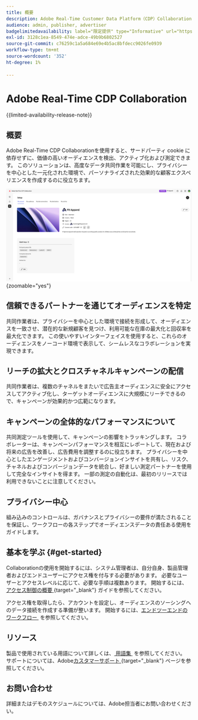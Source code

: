 ```yaml
---
title: 概要
description: Adobe Real-Time Customer Data Platform（CDP）Collaborationを使用して、サードパーティの Cookie に依存せずに高価値オーディエンスを検出、アクティブ化および測定する方法を説明します。
audience: admin, publisher, advertiser
badgelimitedavailability: label="限定提供" type="Informative" url="https://helpx.adobe.com/jp/legal/product-descriptions/real-time-customer-data-platform-collaboration.html newtab=true"
exl-id: 3128c1ea-8549-474e-adce-49b9b6802527
source-git-commit: c76259c1a5a684e69e4b5ac8bfdecc9026fe0939
workflow-type: tm+mt
source-wordcount: '352'
ht-degree: 1%

---
```


# Adobe Real-Time CDP Collaboration

{{limited-availability-release-note}}

## 概要

Adobe Real-Time CDP Collaborationを使用すると、サードパーティ cookie に依存せずに、価値の高いオーディエンスを検出、アクティブ化および測定できます。 このソリューションは、高度なデータ共同作業を可能にし、プライバシーを中心とした一元化された環境で、パーソナライズされた効果的な顧客エクスペリエンスを作成するのに役立ちます。

![Real-Time CDP Collaborationの設定ページ、組織の表示 &#x200B;](/help/assets/overview/home.png){zoomable="yes"}

## 信頼できるパートナーを通じてオーディエンスを特定

共同作業者は、プライバシーを中心とした環境で接続を形成して、オーディエンスを一致させ、潜在的な新規顧客を見つけ、利用可能な在庫の最大化と回収率を最大化できます。 この使いやすいインターフェイスを使用すると、これらのオーディエンスをノーコード環境で表示して、シームレスなコラボレーションを実現できます。

## リーチの拡大とクロスチャネルキャンペーンの配信

共同作業者は、複数のチャネルをまたいで広告主オーディエンスに安全にアクセスしてアクティブ化し、ターゲットオーディエンスに大規模にリーチできるので、キャンペーンが効果的かつ広範になります。

## キャンペーンの全体的なパフォーマンスについて

共同測定ツールを使用して、キャンペーンの影響をトラッキングします。 コラボレーターは、キャンペーンパフォーマンスを相互にレポートして、現在および将来の広告を改善し、広告費用を調整するのに役立ちます。 プライバシーを中心としたエンゲージメントおよびコンバージョンインサイトを共有し、リスク、チャネルおよびコンバージョンデータを統合し、好ましい測定パートナーを使用して完全なインサイトを得ます。 一部の測定の自動化は、最初のリリースでは利用できないことに注意してください。

## プライバシー中心

組み込みのコントロールは、ガバナンスとプライバシーの要件が満たされることを保証し、ワークフローの各ステップでオーディエンスデータの責任ある使用をガイドします。

## 基本を学ぶ {#get-started}

Collaborationの使用を開始するには、システム管理者は、自分自身、製品管理者およびエンドユーザーにアクセス権を付与する必要があります。 必要なユーザーとアクセスレベルに応じて、必要な手順は複数あります。 開始するには、[&#x200B; アクセス制御の概要 &#x200B;](/help/guide/permissions/overview.md){target="_blank"} ガイドを参照してください。

アクセス権を取得したら、アカウントを設定し、オーディエンスのソーシングへのデータ接続を作成する準備が整います。 開始するには、[&#x200B; エンドツーエンドのワークフロー &#x200B;](/help/guide/overview/end-to-end-workflow.md) を参照してください。

## リソース

製品で使用されている用語について詳しくは、[&#x200B; 用語集 &#x200B;](/help/guide/glossary.md) を参照してください。 サポートについては、Adobe[&#x200B; カスタマーサポート &#x200B;](https://experienceleague.adobe.com/home?lang=ja&support-tab=open-ticket#support){target="_blank"} ページを参照してください。

## お問い合わせ

詳細またはデモのスケジュールについては、Adobe担当者にお問い合わせください。

